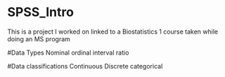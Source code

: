 # SPSS_Intro
This is a project I worked on linked to a Biostatistics 1 course taken while doing an MS program

#Data Types
Nominal
ordinal
interval 
ratio 

#Data classifications
Continuous
Discrete
categorical
